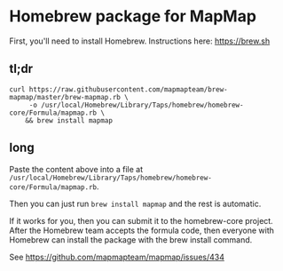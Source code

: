 # Homebrew package for MapMap

First, you'll need to install Homebrew. Instructions here: https://brew.sh

## tl;dr
```
curl https://raw.githubusercontent.com/mapmapteam/brew-mapmap/master/brew-mapmap.rb \
	 -o /usr/local/Homebrew/Library/Taps/homebrew/homebrew-core/Formula/mapmap.rb \
	&& brew install mapmap
```

## long
Paste the content above into a file at `/usr/local/Homebrew/Library/Taps/homebrew/homebrew-core/Formula/mapmap.rb`.

Then you can just run `brew install mapmap` and the rest is automatic.

If it works for you, then you can submit it to the homebrew-core project. After the Homebrew team accepts the formula
code, then everyone with Homebrew can install the package with the brew install command.

See https://github.com/mapmapteam/mapmap/issues/434
